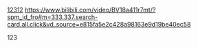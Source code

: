 [12312](https://www.bilibili.com/video/BV18a411r7mt/?spm_id_fro#m=333.337.search-card.all.click&vd_source=e815fa5e2c428a98163e9d19be40ec58)
https://www.bilibili.com/video/BV18a411r7mt/?spm_id_fro#m=333.337.search-card.all.click&vd_source=e815fa5e2c428a98163e9d19be40ec58



123

